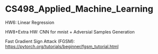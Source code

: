 # CS498_Applied_Machine_Learning

HW6: Linear Regression

HW8+Extra HW: CNN for mnist + Adversial Samples Generation

Fast Gradient Sign Attack (FGSM): https://pytorch.org/tutorials/beginner/fgsm_tutorial.html
